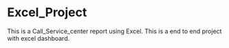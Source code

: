 # Excel_Project
This is a Call_Service_center report using Excel.
This is a end to end project with excel dashboard.
